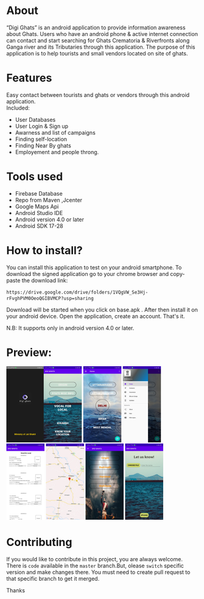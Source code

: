 # About
“Digi Ghats” is an android application to provide information awareness about Ghats. Users who have an android phone & active internet connection can contact and start searching for Ghats Crematoria & Riverfronts along Ganga river and its Tributaries through this application. The purpose of this application is to help tourists and small vendors located on site of ghats.

# Features
Easy contact between tourists and ghats or vendors through this android application.<br>
Included:
- User Databases
- User Login & Sign up
- Awarness and list of campaigns
- Finding self-location
- Finding Near By ghats
- Employement and people throng.
       
# Tools used
- Firebase Database
- Repo from Maven ,Jcenter
- Google Maps Api
- Android Studio IDE
- Android version 4.0 or later
- Android SDK 17-28
  
# How to install?

You can install this application to test on your android smartphone. To download the signed application go to your chrome browser and copy-paste the download link:

```
https://drive.google.com/drive/folders/1VQgVW_Se3Hj-rFvghPVM0OeoQGIBVMCP?usp=sharing
```

Download will be started when you click on base.apk . After then install it on your android device.
Open the application, create an account. That's it.

N.B: It supports only in android version 4.0 or later.

# Preview:
<img src="DG_Ghats/ScreenShots/1.jpeg" alt="Splash Screen" width="98" height="200" /><img src="DG_Ghats/ScreenShots/2.jpeg" alt="Splash Screen" width="100" height="200" /> 
<img src="DG_Ghats/ScreenShots/3.jpeg" alt="Splash Screen" width="100" height="200" />
<img src="DG_Ghats/ScreenShots/4.jpeg" alt="Splash Screen" width="100" height="200" />
<img src="DG_Ghats/ScreenShots/5.jpeg" alt="Splash Screen" width="100" height="200" /> 
<img src="DG_Ghats/ScreenShots/6.jpeg" alt="Splash Screen" width="100" height="200" />
<img src="DG_Ghats/ScreenShots/7.jpeg" alt="Splash Screen" width="100" height="200" /> 
<img src="DG_Ghats/ScreenShots/8.jpeg" alt="Splash Screen" width="100" height="200" /> 




# Contributing

If you would like to contribute in this project, you are always welcome. There is `code` available in the `master` branch.But, olease `switch` specific version and make changes there.
You must need to create pull request to that specific branch to get it merged.

Thanks



